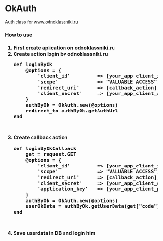 OkAuth
======

Auth class for www.odnoklassniki.ru

<h3>How to use<h3>

<ol>
	<li>First create aplication on odnoklassniki.ru</li>
	<li>Create action login by odnoklassniki.ru
<pre>def loginByOk
	@options = {
		'client_id'         => [your_app client_id],
		'scope'             => "VALUABLE ACCESS",
		'redirect_uri'      => [callback_action],
		'client_secret'     => [your_app_client_secret],
	}
	authByOk = OkAuth.new(@options)
	redirect_to authByOk.getAuthUrl
end<pre></li>
	<li>Create callback action
<pre>def loginByOkCallback
	get = request.GET
	@options = {
		'client_id'         => [your_app_client_id],
		'scope'             => "VALUABLE ACCESS",
		'redirect_uri'      => [callback_action],
		'client_secret'     => [your_app_client_secret],
		'application_key'   => [your_app_client_public],
	}
	authByOk = OkAuth.new(@options)
	userOkData = authByOk.getUserData(get["code"])
end<pre></li>
  <li>Save userdata in DB and login him</li>
</ol>
